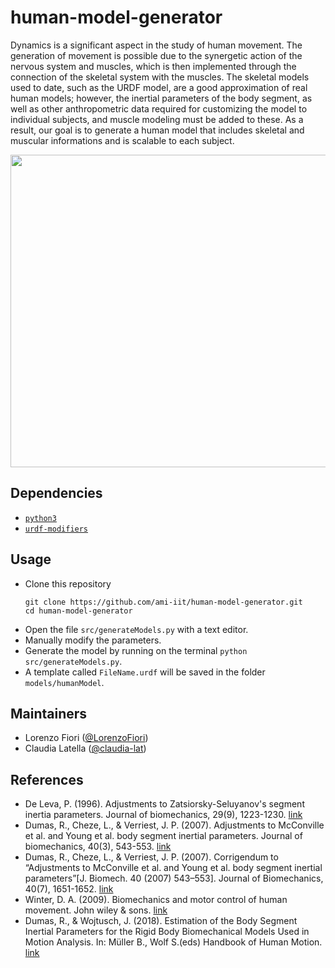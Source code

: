 # human-model-generator

Dynamics is a significant aspect in the study of human movement. The generation of movement is possible due to the synergetic action of the nervous system and muscles, which is then implemented through the connection of the skeletal system with the muscles. The skeletal models used to date, such as the URDF model, are a good approximation of real human models; however, the inertial parameters of the body segment, as well as other anthropometric data required for customizing the model to individual subjects, and muscle modeling must be added to these. As a result, our goal is to generate a human model that includes skeletal and muscular informations and is scalable to each subject.

<p align="center">
<img src= https://github.com/ami-iit/human-model-generator/assets/116801366/ffb6bbd9-632a-4201-b7ee-dcb99a23fda2 width ="600" height="500">
</p>


## Dependencies
- [`python3`](https://wiki.python.org/moin/BeginnersGuide)
- [`urdf-modifiers`](https://github.com/icub-tech-iit/urdf-modifiers)

## Usage
- Clone this repository
  ```
  git clone https://github.com/ami-iit/human-model-generator.git
  cd human-model-generator
  ```
- Open the file `src/generateModels.py` with a text editor.
- Manually modify the parameters.
- Generate the model by running on the terminal `python src/generateModels.py`.
- A template called `FileName.urdf` will be saved in the folder `models/humanModel`.

## Maintainers

* Lorenzo Fiori ([@LorenzoFiori](https://github.com/LorenzoFiori))
* Claudia Latella ([@claudia-lat](https://github.com/claudia-lat/claudia-lat))

## References

* De Leva, P. (1996). Adjustments to Zatsiorsky-Seluyanov's segment inertia parameters. Journal of biomechanics, 29(9), 1223-1230. [link](https://doi.org/10.1016/0021-9290(95)00178-6)
* Dumas, R., Cheze, L., & Verriest, J. P. (2007). Adjustments to McConville et al. and Young et al. body segment inertial parameters. Journal of biomechanics, 40(3), 543-553. [link](https://doi.org/10.1016/j.jbiomech.2006.02.013)
* Dumas, R., Cheze, L., & Verriest, J. P. (2007). Corrigendum to “Adjustments to McConville et al. and Young et al. body segment inertial parameters”[J. Biomech. 40 (2007) 543–553]. Journal of Biomechanics, 40(7), 1651-1652. [link](http://bibtexbib.free.fr/bibliographie_net/Dumas_2007_Corrigendum.pdf)
* Winter, D. A. (2009). Biomechanics and motor control of human movement. John wiley & sons. [link](https://books.google.it/books?hl=it&lr=&id=_bFHL08IWfwC&oi=fnd&pg=PR13&dq=Winter,+D.+A.+(2009).+Biomechanics+and+motor+control+of+human+movement.+John+wiley+%26+sons&ots=Jnprer8eP5&sig=wOJ3iIC8niVM8NxsKUsUAbgaTW8&redir_esc=y#v=onepage&q=Winter%2C%20D.%20A.%20(2009).%20Biomechanics%20and%20motor%20control%20of%20human%20movement.%20John%20wiley%20%26%20sons&f=false)
* Dumas, R., & Wojtusch, J. (2018). Estimation of the Body Segment Inertial Parameters for the Rigid Body Biomechanical Models Used in Motion Analysis. In: Müller B., Wolf S.(eds) Handbook of Human Motion. [link](https://hal.science/hal-02266177/)
